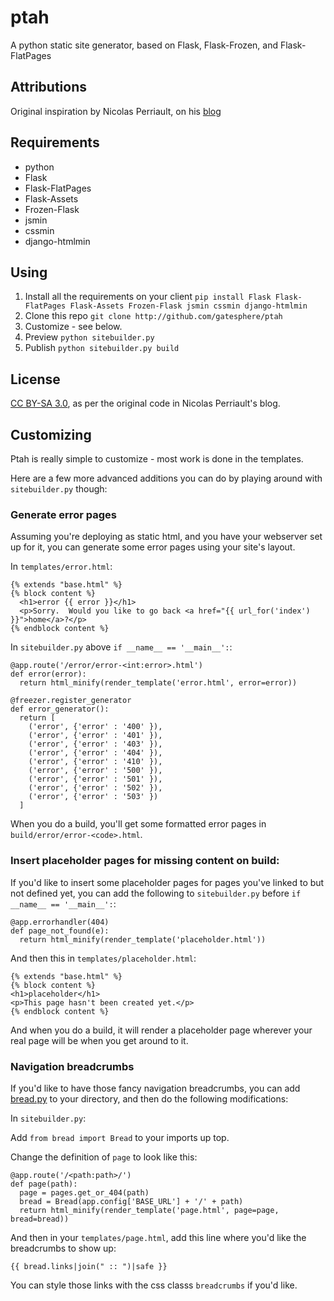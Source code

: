 ptah
====

A python static site generator, based on Flask, Flask-Frozen, and Flask-FlatPages

Attributions
------------
Original inspiration by Nicolas Perriault, on his [blog](https://nicolas.perriault.net/code/2012/dead-easy-yet-powerful-static-website-generator-with-flask/)

Requirements
------------
  - python
  - Flask
  - Flask-FlatPages
  - Flask-Assets
  - Frozen-Flask
  - jsmin
  - cssmin
  - django-htmlmin

Using
-----

  1. Install all the requirements on your client
    `pip install Flask Flask-FlatPages Flask-Assets Frozen-Flask jsmin cssmin django-htmlmin`
  2. Clone this repo
    `git clone http://github.com/gatesphere/ptah`
  3. Customize - see below.
  4. Preview
    `python sitebuilder.py`
  5. Publish
    `python sitebuilder.py build`

License
-------
[CC BY-SA 3.0](http://creativecommons.org/licenses/by-sa/3.0/), as per
the original code in Nicolas Perriault's blog.

Customizing
-----------
Ptah is really simple to customize - most work is done in the templates.

Here are a few more advanced additions you can do by playing around with
`sitebuilder.py` though:

### Generate error pages
Assuming you're deploying as static html, and you have your webserver
set up for it, you can generate some error pages using your site's 
layout.

In `templates/error.html`:
    
    {% extends "base.html" %}
    {% block content %}
      <h1>error {{ error }}</h1>
      <p>Sorry.  Would you like to go back <a href="{{ url_for('index') }}">home</a>?</p>
    {% endblock content %}
    
In `sitebuilder.py` above `if __name__ == '__main__':`:

    @app.route('/error/error-<int:error>.html')
    def error(error):
      return html_minify(render_template('error.html', error=error))

    @freezer.register_generator
    def error_generator():
      return [
        ('error', {'error' : '400' }),
        ('error', {'error' : '401' }),
        ('error', {'error' : '403' }),
        ('error', {'error' : '404' }),
        ('error', {'error' : '410' }),
        ('error', {'error' : '500' }),
        ('error', {'error' : '501' }),
        ('error', {'error' : '502' }),
        ('error', {'error' : '503' })
      ]

When you do a build, you'll get some formatted error pages in 
`build/error/error-<code>.html`.

### Insert placeholder pages for missing content on build:
If you'd like to insert some placeholder pages for pages you've linked
to but not defined yet, you can add the following to `sitebuilder.py`
before `if __name__ == '__main__':`:

    @app.errorhandler(404)
    def page_not_found(e):
      return html_minify(render_template('placeholder.html'))
      
And then this in `templates/placeholder.html`:

    {% extends "base.html" %}
    {% block content %}
    <h1>placeholder</h1>
    <p>This page hasn't been created yet.</p>
    {% endblock content %}

And when you do a build, it will render a placeholder page wherever
your real page will be when you get around to it.

### Navigation breadcrumbs
If you'd like to have those fancy navigation breadcrumbs, you can add
[bread.py](https://bitbucket.org/russellballestrini/bread/) to your 
directory, and then do the following modifications:

In `sitebuilder.py`:
  
Add `from bread import Bread` to your imports up top.

Change the definition of `page` to look like this:

    @app.route('/<path:path>/')
    def page(path):
      page = pages.get_or_404(path)
      bread = Bread(app.config['BASE_URL'] + '/' + path)
      return html_minify(render_template('page.html', page=page, bread=bread))

And then in your `templates/page.html`, add this line where you'd like 
the breadcrumbs to show up:

    {{ bread.links|join(" :: ")|safe }}
    
You can style those links with the css classs `breadcrumbs` if you'd like.
